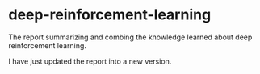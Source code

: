 # deep-reinforcement-learning
The report summarizing and combing the knowledge learned about deep reinforcement learning.

I have just updated the report into a new version.
